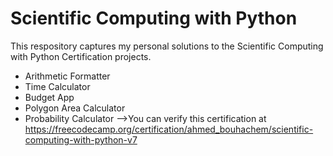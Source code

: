 # Scientific Computing with Python

This respository captures my personal solutions to the Scientific Computing with Python Certification projects.
- Arithmetic Formatter
- Time Calculator
- Budget App
- Polygon Area Calculator
- Probability Calculator
-->You can verify this certification at https://freecodecamp.org/certification/ahmed_bouhachem/scientific-computing-with-python-v7
